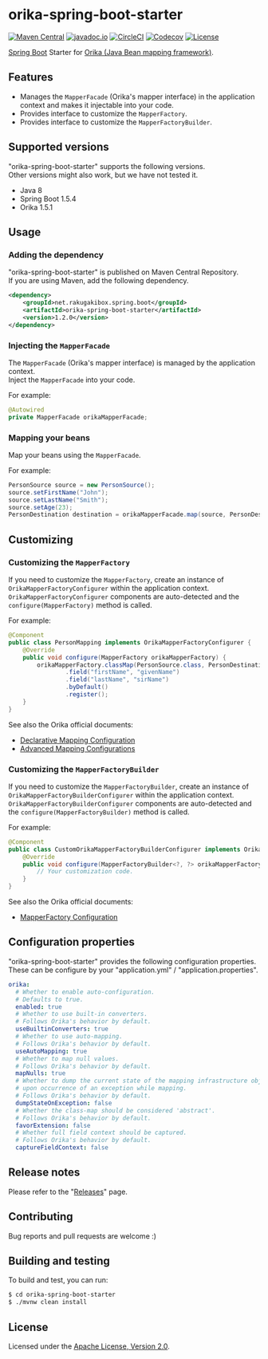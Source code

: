 # orika-spring-boot-starter

[![Maven Central][Maven Central Badge]][Maven Central]
[![javadoc.io][javadoc.io Badge]][javadoc.io]
[![CircleCI][CircleCI Badge]][CircleCI]
[![Codecov][Codecov Badge]][Codecov]
[![License][License Badge]][License]

[Maven Central Badge]: https://maven-badges.herokuapp.com/maven-central/net.rakugakibox.spring.boot/orika-spring-boot-starter/badge.svg
[Maven Central]: https://maven-badges.herokuapp.com/maven-central/net.rakugakibox.spring.boot/orika-spring-boot-starter
[javadoc.io Badge]: https://www.javadoc.io/badge/net.rakugakibox.spring.boot/orika-spring-boot-starter.svg
[javadoc.io]: https://www.javadoc.io/doc/net.rakugakibox.spring.boot/orika-spring-boot-starter
[CircleCI Badge]: https://circleci.com/gh/akihyro/orika-spring-boot-starter.svg?style=shield
[CircleCI]: https://circleci.com/gh/akihyro/orika-spring-boot-starter
[Codecov Badge]: https://codecov.io/gh/akihyro/orika-spring-boot-starter/branch/master/graph/badge.svg
[Codecov]: https://codecov.io/gh/akihyro/orika-spring-boot-starter
[License Badge]: https://img.shields.io/badge/license-Apache%202.0-brightgreen.svg
[License]: LICENSE.txt

[Spring Boot] Starter for [Orika (Java Bean mapping framework)].  

[Spring Boot]: https://projects.spring.io/spring-boot/
[Orika (Java Bean mapping framework)]: http://orika-mapper.github.io/orika-docs/

## Features

* Manages the `MapperFacade` (Orika's mapper interface) in the application context
  and makes it injectable into your code.
* Provides interface to customize the `MapperFactory`.
* Provides interface to customize the `MapperFactoryBuilder`.

## Supported versions

"orika-spring-boot-starter" supports the following versions.  
Other versions might also work, but we have not tested it.  

* Java 8
* Spring Boot 1.5.4
* Orika 1.5.1

## Usage

### Adding the dependency

"orika-spring-boot-starter" is published on Maven Central Repository.  
If you are using Maven, add the following dependency.  

```xml
<dependency>
    <groupId>net.rakugakibox.spring.boot</groupId>
    <artifactId>orika-spring-boot-starter</artifactId>
    <version>1.2.0</version>
</dependency>
```

### Injecting the `MapperFacade`

The `MapperFacade` (Orika's mapper interface) is managed by the application context.  
Inject the `MapperFacade` into your code.  

For example:  

```java
@Autowired
private MapperFacade orikaMapperFacade;
```

### Mapping your beans

Map your beans using the `MapperFacade`.  

For example:  

```java
PersonSource source = new PersonSource();
source.setFirstName("John");
source.setLastName("Smith");
source.setAge(23);
PersonDestination destination = orikaMapperFacade.map(source, PersonDestination.class);
```

## Customizing

### Customizing the `MapperFactory`

If you need to customize the `MapperFactory`,
create an instance of `OrikaMapperFactoryConfigurer` within the application context.  
`OrikaMapperFactoryConfigurer` components are auto-detected
and the `configure(MapperFactory)` method is called.  

For example:  

```java
@Component
public class PersonMapping implements OrikaMapperFactoryConfigurer {
    @Override
    public void configure(MapperFactory orikaMapperFactory) {
        orikaMapperFactory.classMap(PersonSource.class, PersonDestination.class)
                .field("firstName", "givenName")
                .field("lastName", "sirName")
                .byDefault()
                .register();
    }
}
```

See also the Orika official documents:  

* [Declarative Mapping Configuration]
* [Advanced Mapping Configurations]

[Declarative Mapping Configuration]: http://orika-mapper.github.io/orika-docs/mappings-via-classmapbuilder.html
[Advanced Mapping Configurations]: http://orika-mapper.github.io/orika-docs/advanced-mappings.html

### Customizing the `MapperFactoryBuilder`

If you need to customize the `MapperFactoryBuilder`,
create an instance of `OrikaMapperFactoryBuilderConfigurer` within the application context.  
`OrikaMapperFactoryBuilderConfigurer` components are auto-detected
and the `configure(MapperFactoryBuilder)` method is called.  

For example:  

```java
@Component
public class CustomOrikaMapperFactoryBuilderConfigurer implements OrikaMapperFactoryBuilderConfigurer {
    @Override
    public void configure(MapperFactoryBuilder<?, ?> orikaMapperFactoryBuilder) {
        // Your customization code.
    }
}
```

See also the Orika official documents:  

* [MapperFactory Configuration]

[MapperFactory Configuration]: http://orika-mapper.github.io/orika-docs/mapper-factory.html

## Configuration properties

"orika-spring-boot-starter" provides the following configuration properties.  
These can be configure by your "application.yml" / "application.properties".  

```yml
orika:
  # Whether to enable auto-configuration.
  # Defaults to true.
  enabled: true
  # Whether to use built-in converters.
  # Follows Orika's behavior by default.
  useBuiltinConverters: true
  # Whether to use auto-mapping.
  # Follows Orika's behavior by default.
  useAutoMapping: true
  # Whether to map null values.
  # Follows Orika's behavior by default.
  mapNulls: true
  # Whether to dump the current state of the mapping infrastructure objects
  # upon occurrence of an exception while mapping.
  # Follows Orika's behavior by default.
  dumpStateOnException: false
  # Whether the class-map should be considered 'abstract'.
  # Follows Orika's behavior by default.
  favorExtension: false
  # Whether full field context should be captured.
  # Follows Orika's behavior by default.
  captureFieldContext: false
```

## Release notes

Please refer to the "[Releases]" page.  

[Releases]: https://github.com/akihyro/orika-spring-boot-starter/releases

## Contributing

Bug reports and pull requests are welcome :)  

## Building and testing

To build and test, you can run:  

```sh
$ cd orika-spring-boot-starter
$ ./mvnw clean install
```

## License

Licensed under the [Apache License, Version 2.0].  

[Apache License, Version 2.0]: LICENSE.txt
